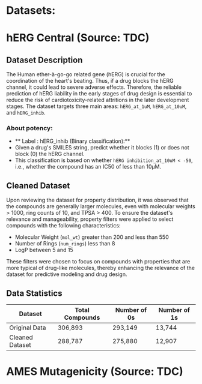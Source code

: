 # Datasets:

# hERG Central (Source: TDC)

## Dataset Description
The Human ether-à-go-go related gene (hERG) is crucial for the coordination of the heart's beating. 
Thus, if a drug blocks the hERG channel, it could lead to severe adverse effects. 
Therefore, the reliable prediction of hERG liability in the early stages of drug design is essential to reduce the risk of cardiotoxicity-related attritions in the later development stages. 
The dataset targets three main areas: `hERG_at_1uM`, `hERG_at_10uM`, and `hERG_inhib`.

### About potency:

- ** Label : hERG_inhib (Binary classification):**
- Given a drug's SMILES string, predict whether it blocks (1) or does not block (0) the hERG channel.
- This classification is based on whether `hERG inhibition_at_10uM < -50`, i.e., whether the compound has an IC50 of less than 10µM.

## Cleaned Dataset
Upon reviewing the dataset for property distribution, it was observed that the compounds are generally larger molecules, even with molecular weights > 1000, ring counts of 10, and TPSA > 400. To ensure the dataset's relevance and manageability, property filters were applied to select compounds with the following characteristics:
- Molecular Weight (`mol_wt`) greater than 200 and less than 550
- Number of Rings (`num_rings`) less than 8
- LogP between 5 and 15

These filters were chosen to focus on compounds with properties that are more typical of drug-like molecules, thereby enhancing the relevance of the dataset for predictive modeling and drug design.

## Data Statistics
| Dataset             | Total Compounds | Number of 0s | Number of 1s |
|---------------------|-----------------|--------------|--------------|
| Original Data       | 306,893         | 293,149      | 13,744       |
| Cleaned Dataset     | 288,787         | 275,880      | 12,907       |


# AMES Mutagenicity (Source: TDC)

